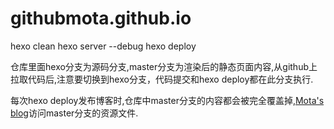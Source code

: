 # githubmota.github.io
hexo clean
hexo server --debug
hexo deploy

仓库里面hexo分支为源码分支,master分支为渲染后的静态页面内容,从github上拉取代码后,注意要切换到hexo分支，代码提交和hexo deploy都在此分支执行.

每次hexo deploy发布博客时,仓库中master分支的内容都会被完全覆盖掉,[Mota's blog](https://githubmota.github.io/)访问master分支的资源文件.
